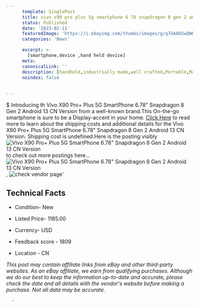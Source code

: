 ```yaml
---
      template: SinglePost
      title: vivo x90 pro plus 5g smartphone 6 78 snapdragon 8 gen 2 android 13 cn version
      status: Published
      date: '2023-02-11'
      featuredImage: 'https://i.ebayimg.com/thumbs/images/g/q7kAAOSwQWBjrSHP/s-l225.jpg'
      categories: 'News'

      excerpt: >-
        [smartphone,device ,hand held device]
      meta:
      canonicalLink: ''
      description: [handheld,industrially made,well crafted,Portable,Mobile,Compact,Convenient,Lightweight,Maneuverable,Man-portable,Miniature,Carriable,Hand-held,Light,Holdable,Transportable,Mobile device,Pocket-sized,On-the-go,Wireless,Cordless,Compact size,Convenient size, smartphone,device ,hand held device]
      noindex: false
      

---
```

$
      Introducing th Vivo X90 Pro+ Plus 5G SmartPhone 6.78" Snapdragon 8 Gen 2 Android 13  CN Version from a well-known brand.This On-the-go smartphone is sure to be a Display-accent in your home. [Click Here](https://www.ebay.com/itm/295443742944?hash=item44c9d1c0e0%3Ag%3Aq7kAAOSwQWBjrSHP&mkevt=1&mkcid=1&mkrid=711-53200-19255-0&campid=%253CePNCampaignId%253E&customid=%253CreferenceId%253E&toolid=10049) to read more to learn about the shipping costs and additional details for the Vivo X90 Pro+ Plus 5G SmartPhone 6.78" Snapdragon 8 Gen 2 Android 13  CN Version. Shipping cost is undefined.Here is the posting visibly ![Vivo X90 Pro+ Plus 5G SmartPhone 6.78" Snapdragon 8 Gen 2 Android 13  CN Version](https://i.ebayimg.com/thumbs/images/g/q7kAAOSwQWBjrSHP/s-l225.jpg) to check out more postings here... ![Vivo X90 Pro+ Plus 5G SmartPhone 6.78" Snapdragon 8 Gen 2 Android 13  CN Version](https://i.ebayimg.com/images/g/q7kAAOSwQWBjrSHP/s-l960.jpg), ![check vendor page]()'

      

 ## Technical Facts 



     
      

 - Condition- New 


      

 - Listed Price- 1185.00 


      

 - Currency- USD 


      

 - Feedback score - 1809 


      

 - Location - CN 


      
      

 *_This post may contain affiliate links from eBay and other third-party websites. As an eBay affiliate, we earn from qualifying purchases. Although we do our best to keep the information up-to-date and accurate, please check the date and all details with the vendor's website before making a purchase. Not all data may be accurate._*




      -
